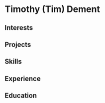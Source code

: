 # Timothy (Tim) Dement

<!-- Interests --------------------------------------------------------------->

## Interests

<!-- Projects ---------------------------------------------------------------->

## Projects

<!-- Skills ------------------------------------------------------------------>

## Skills

<!-- Experience -------------------------------------------------------------->

## Experience

<!-- Education --------------------------------------------------------------->

## Education

